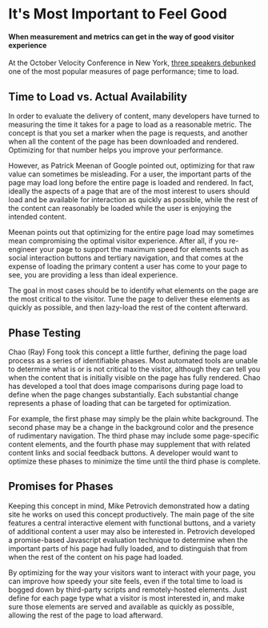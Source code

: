 # It's Most Important to Feel Good
#### When measurement and metrics can get in the way of good visitor experience

At the October Velocity Conference in New York, [three speakers debunked](http://www.youtube.com/watch?v=mx0G8NPqNBc)  one of the most popular measures of page performance; time to load.

## Time to Load vs. Actual Availability
In order to evaluate the delivery of content, many developers have turned to measuring the time it takes for a page to load as a reasonable metric. The concept is that you set a marker when the page is requests, and another when all the content of the page has been downloaded and rendered. Optimizing for that number helps you improve your performance.

However, as Patrick Meenan of Google pointed out, optimizing for that raw value can sometimes be misleading. For a user, the important parts of the page may load long before the entire page is loaded and rendered. In fact, ideally the aspects of a page that are of the most interest to users should load and be available for interaction as quickly as possible, while the rest of the content can reasonably be loaded while the user is enjoying the intended content.

Meenan points out that optimizing for the entire page load may sometimes mean compromising the optimal visitor experience. After all, if you re-engineer your page to support the maximum speed for elements such as social interaction buttons and tertiary navigation, and that comes at the expense of loading the primary content a user has come to your page to see, you are providing a less than ideal experience.

The goal in most cases should be to identify what elements on the page are the most critical to the visitor. Tune the page to deliver these elements as quickly as possible, and then lazy-load the rest of the content afterward.

## Phase Testing
Chao (Ray) Fong took this concept a little further, defining the page load process as a series of identifiable phases. Most automated tools are unable to determine what is or is not critical to the visitor, although they can tell you when the content that is initially visible on the page has fully rendered. Chao has developed a tool that does image comparisons during page load to define when the page changes substantially. Each substantial change represents a phase of loading that can be targeted for optimization.

For example, the first phase may simply be the plain white background. The second phase may be a change in the background color and the presence of rudimentary navigation. The third phase may include some page-specific content elements, and the fourth phase may supplement that with related content links and social feedback buttons. A developer would want to optimize these phases to minimize the time until the third phase is complete.

## Promises for Phases
Keeping this concept in mind, Mike Petrovich demonstrated how a dating site he works on used this concept productively. The main page of the site features a central interactive element with functional buttons, and a variety of additional content a user may also be interested in. Petrovich developed a promise-based Javascript evaluation technique to determine when the important parts of his page had fully loaded, and to distinguish that from when the rest of the content on his page had loaded.

By optimizing for the way your visitors want to interact with your page, you can improve how speedy your site feels, even if the total time to load is bogged down by third-party scripts and remotely-hosted elements. Just define for each page type what a visitor is most interested in, and make sure those elements are served and available as quickly as possible, allowing the rest of the page to load afterward.